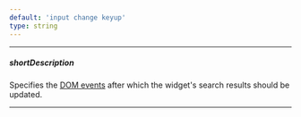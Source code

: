 ```yaml
---
default: 'input change keyup'
type: string
---
```

---
##### shortDescription
Specifies the <a href="https://en.wikipedia.org/wiki/DOM_events" target="_blank">DOM events</a> after which the widget's search results should be updated.

---
